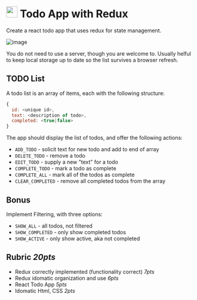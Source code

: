 <img src="https://cloud.githubusercontent.com/assets/478864/22186847/68223ce6-e0b1-11e6-8a62-0e3edc96725e.png" width=30> Todo App with Redux
===

Create a react todo app that uses redux for state management. 

![image](https://cloud.githubusercontent.com/assets/478864/23924199/f32ceb8c-08c6-11e7-8e82-8b56fe196254.png)

You do not need to use a server, though you are welcome to. Usually helful to keep local storage up to date so the list survives a browser refresh. 

## TODO List

A todo list is an array of items, each with the following structure:

```js
{
  id: <unique id>,
  text: <description of todo>,
  completed: <true|false>
}
```

The app should display the list of todos, and offer the following actions:

* `ADD_TODO` - solicit text for new todo and add to end of array
* `DELETE_TODO` - remove a todo
* `EDIT_TODO` - supply a new "text" for a todo
* `COMPLETE_TODO` - mark a todo as complete
* `COMPLETE_ALL` - mark all of the todos as complete
* `CLEAR_COMPLETED` - remove all completed todos from the array

## Bonus

Implement Filtering, with three options:
* `SHOW_ALL` - all todos, not filtered
* `SHOW_COMPLETED` - only show completed todos
* `SHOW_ACTIVE` - only show active, aka not completed

## Rubric *20pts*
- Redux correctly implemented (functionality correct) *7pts*
- Redux idomatic organization and use *6pts*
- React Todo App *5pts*
- Idomatic Html, CSS *2pts*